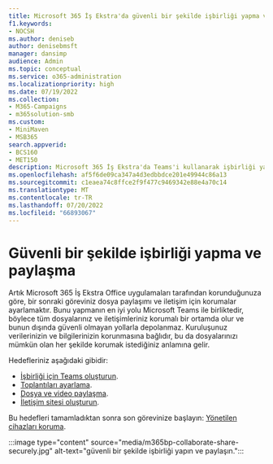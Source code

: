 ```yaml
---
title: Microsoft 365 İş Ekstra'da güvenli bir şekilde işbirliği yapma ve paylaşma
f1.keywords:
- NOCSH
ms.author: deniseb
author: denisebmsft
manager: dansimp
audience: Admin
ms.topic: conceptual
ms.service: o365-administration
ms.localizationpriority: high
ms.date: 07/19/2022
ms.collection:
- M365-Campaigns
- m365solution-smb
ms.custom:
- MiniMaven
- MSB365
search.appverid:
- BCS160
- MET150
description: Microsoft 365 İş Ekstra'da Teams'i kullanarak işbirliği yapma, dosya paylaşma ve güvenli bir şekilde iletişim kurma hakkında genel bakış. Teams tarafından sunulan kapalı ortamda dosyalar ve iletişimler siber tehditlere ve siber saldırılara karşı ücretsizdir.
ms.openlocfilehash: af5f6de09ca347a4d3edbbdce201e49944c86a13
ms.sourcegitcommit: c1eaea74c8ffce2f9f477c9469342e88e4a70c14
ms.translationtype: MT
ms.contentlocale: tr-TR
ms.lasthandoff: 07/20/2022
ms.locfileid: "66893067"
---
```

# <a name="collaborate-and-share-securely"></a>Güvenli bir şekilde işbirliği yapma ve paylaşma

Artık Microsoft 365 İş Ekstra Office uygulamaları tarafından korunduğunuza göre, bir sonraki göreviniz dosya paylaşımı ve iletişim için korumalar ayarlamaktır. Bunu yapmanın en iyi yolu Microsoft Teams ile birliktedir, böylece tüm dosyalarınız ve iletişimleriniz korumalı bir ortamda olur ve bunun dışında güvenli olmayan yollarla depolanmaz. Kuruluşunuz verilerinizin ve bilgilerinizin korunmasına bağlıdır, bu da dosyalarınızı mümkün olan her şekilde korumak istediğiniz anlamına gelir.

Hedefleriniz aşağıdaki gibidir:

- [İşbirliği için Teams oluşturun](create-teams-for-collaboration.md).
- [Toplantıları ayarlama](set-up-meetings.md).
- [Dosya ve video paylaşma](share-files-and-videos.md).
- [İletişim sitesi oluşturun](create-communications-site.md).

Bu hedefleri tamamladıktan sonra son görevinize başlayın: [Yönetilen cihazları koruma](m365bp-protect-devices.md).

:::image type="content" source="media/m365bp-collaborate-share-securely.jpg" alt-text="güvenli bir şekilde işbirliği yapın ve paylaşın.":::
